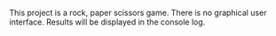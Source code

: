 This project is a rock, paper scissors game. There is no graphical user interface. Results will be displayed in the console log.
